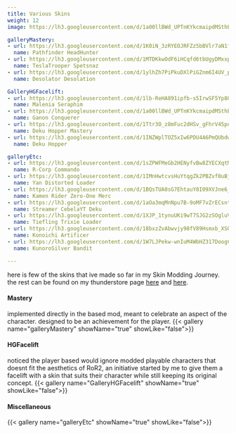 ```yaml
---
title: Various Skins
weight: 12
image: https://lh3.googleusercontent.com/d/1a00llBWd_UPTnKYkcmaipdMSthEZlCsq

galleryMastery:
- url: https://lh3.googleusercontent.com/d/1K0iN_3zRYEOJRFZz5bBVlr7aN1fXNz0h
  name: Pathfinder HeadHunter
- url: https://lh3.googleusercontent.com/d/1MTDKkwOdF6iHCqfd6tbUgyDMxxpE4O0C
  name: TeslaTrooper Spetsnaz 
- url: https://lh3.googleusercontent.com/d/1ylhZh7PiPkuDXlPiGZnm6I4UV_puDOrL
  name: Desolator Desolation

GalleryHGFacelift:
- url: https://lh3.googleusercontent.com/d/1lb-ReHA891ipfb-s5IrwSF5Yp8QHVMaQ
  name: Malenia Seraphim
- url: https://lh3.googleusercontent.com/d/1a00llBWd_UPTnKYkcmaipdMSthEZlCsq
  name: Ganon Conquerer
- url: https://lh3.googleusercontent.com/d/1Ttr3O_z8mFuc2dHSv_gFhrV45pnCtIsN
  name: Deku Hopper Mastery
- url: https://lh3.googleusercontent.com/d/1INZWplTOZ5xIw6PDU4A6PmQUbdw1DZ0u
  name: Deku Hopper

galleryEtc:
- url: https://lh3.googleusercontent.com/d/1sZPWFMeGb2HENyfvBw8ZYECXqtMrGLtM
  name: R-Corp Commando
- url: https://lh3.googleusercontent.com/d/1IMnHwtcvsHuYtqgZk2PBZvf0uBjbBFvu
  name: Yan Distorted Loader
- url: https://lh3.googleusercontent.com/d/1BQsTUA0sG7EhtauY8I09XVJne6_IDhlW
  name: Kamen Rider Zero-One Merc
- url: https://lh3.googleusercontent.com/d/1aOa3mqMnNpu7B-9oMF7vZrECsntbxsbI
  name: Streamer CebelaYT Deku 
- url: https://lh3.googleusercontent.com/d/1XJP_1tynuUKi9wT7SJG2zSOgluVfANd_
  name: Tiefling Trixie Loader
- url: https://lh3.googleusercontent.com/d/18bxzZvAbwvjy98fV89Hsmxb_XSQZji_g
  name: Konoichi Artificer
- url: https://lh3.googleusercontent.com/d/1W7LJPekw-wnIuM4WbHZ317DoogCBu-hV
  name: KunoroSilver Bandit

---
```

here is few of the skins that ive made so far in my Skin Modding Journey. the rest can be found on my thunderstore page [here](https://thunderstore.io/package/KrononConspirator/) and [here](https://thunderstore.io/package/Kronon_Conspirator/).

#### Mastery
implemented directly in the based mod, meant to celebrate an aspect of the character. designed to be an achievement for the player.
{{< gallery name="galleryMastery" showName="true" showLike="false">}}

#### HGFacelift
noticed the player based would ignore modded playable characters that doesnt fit the aesthetics of RoR2, an initiative started by me to give them a facelift with a skin that suits their character while still keeping its original concept.
{{< gallery name="GalleryHGFacelift" showName="true" showLike="false">}}

#### Miscellaneous  
{{< gallery name="galleryEtc" showName="true" showLike="false">}}